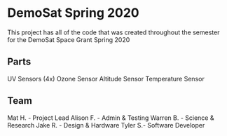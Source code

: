 # DemoSat Spring 2020

This project has all of the code that was created throughout the semester for the DemoSat Space Grant Spring 2020

## Parts

UV Sensors (4x)
Ozone Sensor
Altitude Sensor
Temperature Sensor

## Team

Mat H. - Project Lead
Alison F. - Admin & Testing
Warren B. - Science & Research
Jake R. - Design & Hardware
Tyler S.- Software Developer

